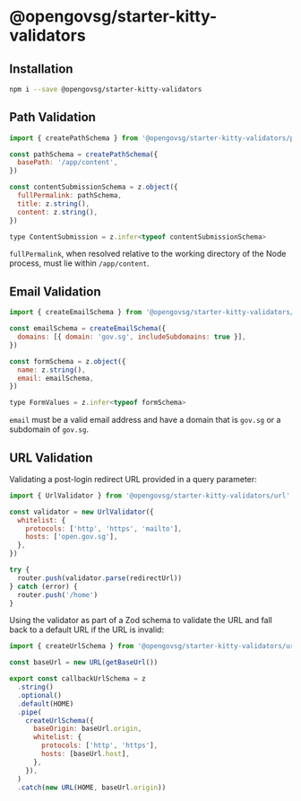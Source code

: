 # @opengovsg/starter-kitty-validators

## Installation

```bash
npm i --save @opengovsg/starter-kitty-validators
```

## Path Validation

```javascript
import { createPathSchema } from '@opengovsg/starter-kitty-validators/path'

const pathSchema = createPathSchema({
  basePath: '/app/content',
})

const contentSubmissionSchema = z.object({
  fullPermalink: pathSchema,
  title: z.string(),
  content: z.string(),
})

type ContentSubmission = z.infer<typeof contentSubmissionSchema>
```

`fullPermalink`, when resolved relative to the working directory of the Node process, must lie within `/app/content`.

## Email Validation

```javascript
import { createEmailSchema } from '@opengovsg/starter-kitty-validators/email'

const emailSchema = createEmailSchema({
  domains: [{ domain: 'gov.sg', includeSubdomains: true }],
})

const formSchema = z.object({
  name: z.string(),
  email: emailSchema,
})

type FormValues = z.infer<typeof formSchema>
```

`email` must be a valid email address and have a domain that is `gov.sg` or a subdomain of `gov.sg`.

## URL Validation

Validating a post-login redirect URL provided in a query parameter:

```javascript
import { UrlValidator } from '@opengovsg/starter-kitty-validators/url'

const validator = new UrlValidator({
  whitelist: {
    protocols: ['http', 'https', 'mailto'],
    hosts: ['open.gov.sg'],
  },
})
```

```javascript
try {
  router.push(validator.parse(redirectUrl))
} catch (error) {
  router.push('/home')
}
```

Using the validator as part of a Zod schema to validate the URL and fall back to a default URL if the URL is invalid:

```javascript
import { createUrlSchema } from '@opengovsg/starter-kitty-validators/url'

const baseUrl = new URL(getBaseUrl())

export const callbackUrlSchema = z
  .string()
  .optional()
  .default(HOME)
  .pipe(
    createUrlSchema({
      baseOrigin: baseUrl.origin,
      whitelist: {
        protocols: ['http', 'https'],
        hosts: [baseUrl.host],
      },
    }),
  )
  .catch(new URL(HOME, baseUrl.origin))
```
